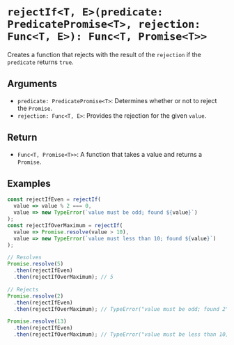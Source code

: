 # `rejectIf<T, E>(predicate: PredicatePromise<T>, rejection: Func<T, E>): Func<T, Promise<T>>`

Creates a function that rejects with the result of the `rejection` if the `predicate` returns `true`.

## Arguments

* `predicate: PredicatePromise<T>`: Determines whether or not to reject the `Promise`.
* `rejection: Func<T, E>`: Provides the rejection for the given `value`.

## Return

* `Func<T, Promise<T>>`: A function that takes a value and returns a `Promise`.

## Examples

```javascript
const rejectIfEven = rejectIf(
  value => value % 2 === 0,
  value => new TypeError(`value must be odd; found ${value}`)
);
const rejectIfOverMaximum = rejectIf(
  value => Promise.resolve(value > 10),
  value => new TypeError(`value must less than 10; found ${value}`)
);

// Resolves
Promise.resolve(5)
  .then(rejectIfEven)
  .then(rejectIfOverMaximum); // 5

// Rejects
Promise.resolve(2)
  .then(rejectIfEven)
  .then(rejectIfOverMaximum); // TypeError("value must be odd; found 2")

Promise.resolve(13)
  .then(rejectIfEven)
  .then(rejectIfOverMaximum); // TypeError("value must be less than 10; found 13")
```
